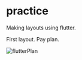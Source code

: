 # practice

Making layouts using flutter.


First layout. Pay plan.


![flutterPlan](https://user-images.githubusercontent.com/72059782/221107129-04c0a3c6-8af6-4455-9a3a-d78f67cb8d17.PNG)
